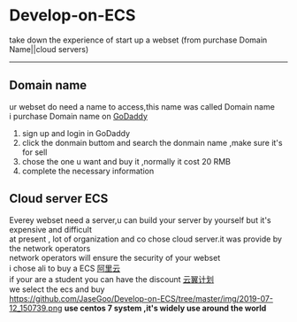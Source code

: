 # Develop-on-ECS
take down the experience of start up a webset (from purchase Domain Name||cloud servers) 

***

## Domain name
ur webset do need a name to access,this name was called Domain name  
i purchase Domain name on [GoDaddy](https://sg.godaddy.com/)
1. sign up and login in GoDaddy 
2. click the donmain buttom and search the donmain name ,make sure it's for sell 
3. chose the one u want and buy it ,normally it cost 20 RMB 
4. complete the necessary information

## Cloud server ECS
Everey webset need a server,u can build your server by yourself but it's expensive and difficult  
at present , lot of organization and co chose cloud server.it was provide by the network operators   
network operators will ensure the security of your webset   
i chose ali to buy a ECS [阿里云](https://www.aliyun.com/)  
if your are a student you can have the discount [云翼计划](https://promotion.aliyun.com/ntms/act/campus2018.html)  
we select the ecs and buy  
https://github.com/JaseGoo/Develop-on-ECS/tree/master/img/2019-07-12_150739.png
**use centos 7 system ,it's widely use around the world**
